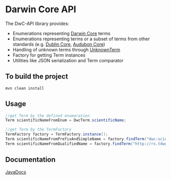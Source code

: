 # Darwin Core API

The DwC-API library provides:
 * Enumerations representing [Darwin Core](http://rs.tdwg.org/dwc/) terms
 * Enumerations representing terms or a subset of terms from other standards (e.g. [Dublin Core](http://dublincore.org/documents/dcmi-terms/), [Audubon Core](https://tdwg.github.io/ac/))
 * Handling of unknown terms through [UnknownTerm](https://gbif.github.io/dwc-api/apidocs/org/gbif/dwc/terms/UnknownTerm.html)
 * Factory for getting Term instances
 * Utilities like JSON serialization and Term comparator

## To build the project
```
mvn clean install
```

## Usage
```java
//get Term by the defined enumaration
Term scientificNameFromEnum = DwcTerm.scientificName;

//get Term by the TermFactory
TermFactory factory = TermFactory.instance();
Term scientificNameFromPrefixAndSimpleName = factory.findTerm("dwc:scientificName");
Term scientificNameFromQualifiedName = factory.findTerm("http://rs.tdwg.org/dwc/terms/scientificName");
```

## Documentation
[JavaDocs](https://gbif.github.io/dwc-api/apidocs/)
